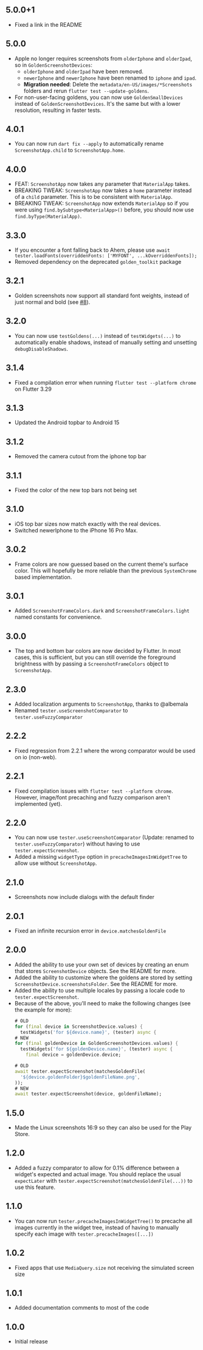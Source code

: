 ## 5.0.0+1

- Fixed a link in the README

## 5.0.0

- Apple no longer requires screenshots from `olderIphone` and `olderIpad`, so in `GoldenScreenshotDevices`:
    - `olderIphone` and `olderIpad` have been removed.
    - `newerIphone` and `newerIphone` have been renamed to `iphone` and `ipad`.
    - **Migration needed**: Delete the `metadata/en-US/images/*Screenshots` folders and rerun `flutter test --update-goldens`.
- For non-user-facing goldens, you can now use `GoldenSmallDevices` instead of `GoldenScreenshotDevices`. It's the same but with a lower resolution, resulting in faster tests.

## 4.0.1

- You can now run `dart fix --apply` to automatically rename `ScreenshotApp.child` to `ScreenshotApp.home`.

## 4.0.0

- FEAT: `ScreenshotApp` now takes any parameter that `MaterialApp` takes.
- BREAKING TWEAK: `ScreenshotApp` now takes a `home` parameter instead of a `child` parameter. This is to be consistent with `MaterialApp`.
- BREAKING TWEAK: `ScreenshotApp` now extends `MaterialApp` so if you were using `find.bySubtype<MaterialApp>()` before, you should now use `find.byType(MaterialApp)`.

## 3.3.0

- If you encounter a font falling back to Ahem, please use
  `await tester.loadFonts(overriddenFonts: ['MYFONT', ...kOverriddenFonts]);`
- Removed dependency on the deprecated `golden_toolkit` package

## 3.2.1

- Golden screenshots now support all standard font weights, instead of just normal and bold (see [#8](https://github.com/adil192/golden_screenshot/issues/8)).

## 3.2.0

- You can now use `testGoldens(...)` instead of `testWidgets(...)` to automatically enable shadows, instead of manually setting and unsetting `debugDisableShadows`.

## 3.1.4

- Fixed a compilation error when running `flutter test --platform chrome` on Flutter 3.29

## 3.1.3

- Updated the Android topbar to Android 15

## 3.1.2

- Removed the camera cutout from the iphone top bar

## 3.1.1

- Fixed the color of the new top bars not being set

## 3.1.0

- iOS top bar sizes now match exactly with the real devices.
- Switched newerIphone to the iPhone 16 Pro Max.

## 3.0.2

- Frame colors are now guessed based on the current theme's surface color. This will hopefully be more reliable than the previous `SystemChrome` based implementation.

## 3.0.1

- Added `ScreenshotFrameColors.dark` and `ScreenshotFrameColors.light` named constants for convenience.

## 3.0.0

- The top and bottom bar colors are now decided by Flutter. In most cases, this is sufficient, but you can still override the foreground brightness with by passing a `ScreenshotFrameColors` object to `ScreenshotApp`.

## 2.3.0

- Added localization arguments to `ScreenshotApp`, thanks to @albemala
- Renamed `tester.useScreenshotComparator` to `tester.useFuzzyComparator`

## 2.2.2

- Fixed regression from 2.2.1 where the wrong comparator would be used on io (non-web).

## 2.2.1

- Fixed compilation issues with `flutter test --platform chrome`. However, image/font precaching and fuzzy comparison aren't implemented (yet).

## 2.2.0

- You can now use `tester.useScreenshotComparator` (Update: renamed to `tester.useFuzzyComparator`) without having to use `tester.expectScreenshot`.
- Added a missing `widgetType` option in `precacheImagesInWidgetTree` to allow use without `ScreenshotApp`.

## 2.1.0

- Screenshots now include dialogs with the default finder

## 2.0.1

- Fixed an infinite recursion error in `device.matchesGoldenFile`

## 2.0.0

- Added the ability to use your own set of devices by creating an enum that stores `ScreenshotDevice` objects. See the README for more.
- Added the ability to customize where the goldens are stored by setting `ScreenshotDevice.screenshotsFolder`. See the README for more.
- Added the ability to use multiple locales by passing a locale code to `tester.expectScreenshot`.
- Because of the above, you'll need to make the following changes (see the example for more):
  ```dart
  # OLD
  for (final device in ScreenshotDevice.values) {
    testWidgets('for ${device.name}', (tester) async {
  # NEW
  for (final goldenDevice in GoldenScreenshotDevices.values) {
    testWidgets('for ${goldenDevice.name}', (tester) async {
      final device = goldenDevice.device;
  ```
  ```dart
  # OLD
  await tester.expectScreenshot(matchesGoldenFile(
    '${device.goldenFolder}$goldenFileName.png',
  ));
  # NEW
  await tester.expectScreenshot(device, goldenFileName);
  ```

## 1.5.0

- Made the Linux screenshots 16:9 so they can also be used for the Play Store.

## 1.2.0

- Added a fuzzy comparator to allow for 0.1% difference between a widget's expected and actual image. You should replace the usual `expectLater` with `tester.expectScreenshot(matchesGoldenFile(...))` to use this feature.

## 1.1.0

- You can now run `tester.precacheImagesInWidgetTree()` to precache all images currently in the widget tree, instead of having to manually specify each image with `tester.precacheImages([...])`

## 1.0.2

- Fixed apps that use `MediaQuery.size` not receiving the simulated screen size

## 1.0.1

- Added documentation comments to most of the code

## 1.0.0

- Initial release
